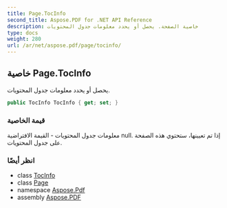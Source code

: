 ```yaml
---
title: Page.TocInfo
second_title: Aspose.PDF for .NET API Reference
description: خاصية الصفحة. يحصل أو يحدد معلومات جدول المحتويات
type: docs
weight: 280
url: /ar/net/aspose.pdf/page/tocinfo/
---
```

## خاصية Page.TocInfo

يحصل أو يحدد معلومات جدول المحتويات.

```csharp
public TocInfo TocInfo { get; set; }
```

### قيمة الخاصية

معلومات جدول المحتويات - القيمة الافتراضية null. إذا تم تعيينها، ستحتوي هذه الصفحة على جدول المحتويات.

### انظر أيضًا

* class [TocInfo](../../tocinfo/)
* class [Page](../)
* namespace [Aspose.Pdf](../../../aspose.pdf/)
* assembly [Aspose.PDF](../../../)